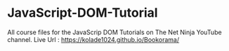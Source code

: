 # JavaScript-DOM-Tutorial
All course files for the JavaScrip DOM Tutorials on The Net Ninja YouTube channel.
Live Url : https://kolade1024.github.io/Bookorama/
